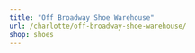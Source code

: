 ```yaml
---
title: "Off Broadway Shoe Warehouse"
url: /charlotte/off-broadway-shoe-warehouse/
shop: shoes
---
```

